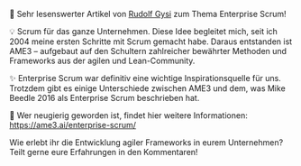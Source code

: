 🚀 Sehr lesenswerter Artikel von [Rudolf Gysi](https://www.linkedin.com/preload/#) zum Thema Enterprise Scrum!  

💡 Scrum für das ganze Unternehmen. Diese Idee begleitet mich, seit ich 2004 meine ersten Schritte mit Scrum gemacht habe. Daraus entstanden ist AME3 – aufgebaut auf den Schultern zahlreicher bewährter Methoden und Frameworks aus der agilen und Lean-Community.

✨ Enterprise Scrum war definitiv eine wichtige Inspirationsquelle für uns. Trotzdem gibt es einige Unterschiede zwischen AME3 und dem, was Mike Beedle 2016 als Enterprise Scrum beschrieben hat.

🔗 Wer neugierig geworden ist, findet hier weitere Informationen: https://ame3.ai/enterprise-scrum/  

Wie erlebt ihr die Entwicklung agiler Frameworks in eurem Unternehmen? Teilt gerne eure Erfahrungen in den Kommentaren!